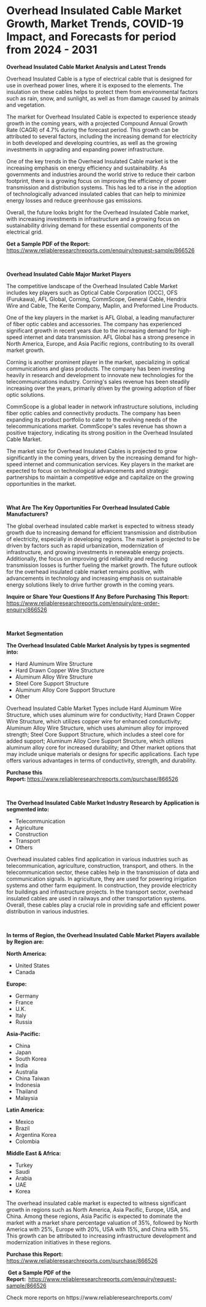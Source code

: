 <p><h1>Overhead Insulated Cable Market Growth, Market Trends, COVID-19 Impact, and Forecasts for period from 2024 - 2031</h1></p><p><strong>Overhead Insulated Cable Market Analysis and Latest Trends</strong></p>
<p><p>Overhead Insulated Cable is a type of electrical cable that is designed for use in overhead power lines, where it is exposed to the elements. The insulation on these cables helps to protect them from environmental factors such as rain, snow, and sunlight, as well as from damage caused by animals and vegetation.</p><p>The market for Overhead Insulated Cable is expected to experience steady growth in the coming years, with a projected Compound Annual Growth Rate (CAGR) of 4.7% during the forecast period. This growth can be attributed to several factors, including the increasing demand for electricity in both developed and developing countries, as well as the growing investments in upgrading and expanding power infrastructure.</p><p>One of the key trends in the Overhead Insulated Cable market is the increasing emphasis on energy efficiency and sustainability. As governments and industries around the world strive to reduce their carbon footprint, there is a growing focus on improving the efficiency of power transmission and distribution systems. This has led to a rise in the adoption of technologically advanced insulated cables that can help to minimize energy losses and reduce greenhouse gas emissions.</p><p>Overall, the future looks bright for the Overhead Insulated Cable market, with increasing investments in infrastructure and a growing focus on sustainability driving demand for these essential components of the electrical grid.</p></p>
<p><strong>Get a Sample PDF of the Report:&nbsp;</strong> <a href="https://www.reliableresearchreports.com/enquiry/request-sample/866526">https://www.reliableresearchreports.com/enquiry/request-sample/866526</a></p>
<p>&nbsp;</p>
<p><strong>Overhead Insulated Cable Major Market Players</strong></p>
<p><p>The competitive landscape of the Overhead Insulated Cable Market includes key players such as Optical Cable Corporation (OCC), OFS (Furukawa), AFL Global, Corning, CommScope, General Cable, Hendrix Wire and Cable, The Kerite Company, Maplin, and Preformed Line Products. </p><p>One of the key players in the market is AFL Global, a leading manufacturer of fiber optic cables and accessories. The company has experienced significant growth in recent years due to the increasing demand for high-speed internet and data transmission. AFL Global has a strong presence in North America, Europe, and Asia Pacific regions, contributing to its overall market growth.</p><p>Corning is another prominent player in the market, specializing in optical communications and glass products. The company has been investing heavily in research and development to innovate new technologies for the telecommunications industry. Corning's sales revenue has been steadily increasing over the years, primarily driven by the growing adoption of fiber optic solutions.</p><p>CommScope is a global leader in network infrastructure solutions, including fiber optic cables and connectivity products. The company has been expanding its product portfolio to cater to the evolving needs of the telecommunications market. CommScope's sales revenue has shown a positive trajectory, indicating its strong position in the Overhead Insulated Cable Market.</p><p>The market size for Overhead Insulated Cables is projected to grow significantly in the coming years, driven by the increasing demand for high-speed internet and communication services. Key players in the market are expected to focus on technological advancements and strategic partnerships to maintain a competitive edge and capitalize on the growing opportunities in the market.</p></p>
<p>&nbsp;</p>
<p><strong>What Are The Key Opportunities For Overhead Insulated Cable Manufacturers?</strong></p>
<p><p>The global overhead insulated cable market is expected to witness steady growth due to increasing demand for efficient transmission and distribution of electricity, especially in developing regions. The market is projected to be driven by factors such as rapid urbanization, modernization of infrastructure, and growing investments in renewable energy projects. Additionally, the focus on improving grid reliability and reducing transmission losses is further fueling the market growth. The future outlook for the overhead insulated cable market remains positive, with advancements in technology and increasing emphasis on sustainable energy solutions likely to drive further growth in the coming years.</p></p>
<p><strong>Inquire or Share Your Questions If Any Before Purchasing This Report:</strong> <a href="https://www.reliableresearchreports.com/enquiry/pre-order-enquiry/866526">https://www.reliableresearchreports.com/enquiry/pre-order-enquiry/866526</a></p>
<p>&nbsp;</p>
<p><strong>Market Segmentation</strong></p>
<p><strong>The Overhead Insulated Cable Market Analysis by types is segmented into:</strong></p>
<p><ul><li>Hard Aluminum Wire Structure</li><li>Hard Drawn Copper Wire Structure</li><li>Aluminum Alloy Wire Structure</li><li>Steel Core Support Structure</li><li>Aluminum Alloy Core Support Structure</li><li>Other</li></ul></p>
<p><p>Overhead Insulated Cable Market Types include Hard Aluminum Wire Structure, which uses aluminum wire for conductivity; Hard Drawn Copper Wire Structure, which utilizes copper wire for enhanced conductivity; Aluminum Alloy Wire Structure, which uses aluminum alloy for improved strength; Steel Core Support Structure, which includes a steel core for added support; Aluminum Alloy Core Support Structure, which utilizes aluminum alloy core for increased durability; and Other market options that may include unique materials or designs for specific applications. Each type offers various advantages in terms of conductivity, strength, and durability.</p></p>
<p><strong>Purchase this Report:&nbsp;</strong><a href="https://www.reliableresearchreports.com/purchase/866526">https://www.reliableresearchreports.com/purchase/866526</a></p>
<p>&nbsp;</p>
<p><strong>The Overhead Insulated Cable Market Industry Research by Application is segmented into:</strong></p>
<p><ul><li>Telecommunication</li><li>Agriculture</li><li>Construction</li><li>Transport</li><li>Others</li></ul></p>
<p><p>Overhead insulated cables find application in various industries such as telecommunication, agriculture, construction, transport, and others. In the telecommunication sector, these cables help in the transmission of data and communication signals. In agriculture, they are used for powering irrigation systems and other farm equipment. In construction, they provide electricity for buildings and infrastructure projects. In the transport sector, overhead insulated cables are used in railways and other transportation systems. Overall, these cables play a crucial role in providing safe and efficient power distribution in various industries.</p></p>
<p>&nbsp;</p>
<p><strong>In terms of Region, the Overhead Insulated Cable Market Players available by Region are:</strong></p>
<p>
    <p> <strong> North America: </strong>
        <ul>
            <li>United States</li>
            <li>Canada</li>
        </ul>
        </p> 
    <p> <strong> Europe: </strong>
        <ul>
            <li>Germany</li>
            <li>France</li>
            <li>U.K.</li>
            <li>Italy</li>
            <li>Russia</li>
        </ul>
        </p> 
    <p> <strong> Asia-Pacific: </strong>
        <ul>
            <li>China</li>
            <li>Japan</li>
            <li>South Korea</li>
            <li>India</li>
            <li>Australia</li>
            <li>China Taiwan</li>
            <li>Indonesia</li>
            <li>Thailand</li>
            <li>Malaysia</li>
        </ul>
        </p> 
    <p> <strong> Latin America: </strong>
        <ul>
            <li>Mexico</li>
            <li>Brazil</li>
            <li>Argentina Korea</li>
            <li>Colombia</li>
        </ul>
        </p> 
    <p> <strong> Middle East & Africa: </strong>
        <ul>
            <li>Turkey</li>
            <li>Saudi</li>
            <li>Arabia</li>
            <li>UAE</li>
            <li>Korea</li>
        </ul>
    </p>
    </p>
<p><p>The overhead insulated cable market is expected to witness significant growth in regions such as North America, Asia Pacific, Europe, USA, and China. Among these regions, Asia Pacific is expected to dominate the market with a market share percentage valuation of 35%, followed by North America with 25%, Europe with 20%, USA with 15%, and China with 5%. This growth can be attributed to increasing infrastructure development and modernization initiatives in these regions.</p></p>
<p><strong>Purchase this Report: </strong><a href="https://www.reliableresearchreports.com/purchase/866526">https://www.reliableresearchreports.com/purchase/866526</a></p>
<p>&nbsp;<strong>Get a Sample PDF of the Report:&nbsp;&nbsp;</strong><a href="https://www.reliableresearchreports.com/enquiry/request-sample/866526">https://www.reliableresearchreports.com/enquiry/request-sample/866526</a></p>
<p><strong></strong></p>
<p>Check more reports on https://www.reliableresearchreports.com/</p>